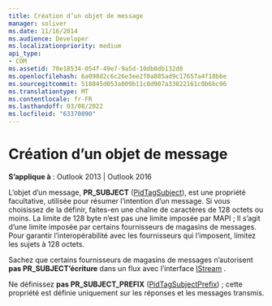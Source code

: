 ```yaml
---
title: Création d’un objet de message
manager: soliver
ms.date: 11/16/2014
ms.audience: Developer
ms.localizationpriority: medium
api_type:
- COM
ms.assetid: 70e18534-054f-49e7-9a5d-10db0db132d0
ms.openlocfilehash: 6a098d2c6c26e3ee2f0a885ad9c17657a4f18b6e
ms.sourcegitcommit: 518845d053a009b11c8d907a33822161c0b6bc96
ms.translationtype: MT
ms.contentlocale: fr-FR
ms.lasthandoff: 03/08/2022
ms.locfileid: "63370090"
---
```

# <a name="creating-a-message-subject"></a>Création d’un objet de message

  
  
**S’applique à** : Outlook 2013 | Outlook 2016 
  
L’objet d’un message, **PR_SUBJECT** ([PidTagSubject](pidtagsubject-canonical-property.md)), est une propriété facultative, utilisée pour résumer l’intention d’un message. Si vous choisissez de la définir, faites-en une chaîne de caractères de 128 octets ou moins. La limite de 128 byte n’est pas une limite imposée par MAPI ; Il s’agit d’une limite imposée par certains fournisseurs de magasins de messages. Pour garantir l’interopérabilité avec les fournisseurs qui l’imposent, limitez les sujets à 128 octets. 
  
Sachez que certains fournisseurs de magasins de messages n’autorisent **pas PR_SUBJECT’écriture** dans un flux avec l’interface [IStream](https://msdn.microsoft.com/library/aa380034%28VS.85%29.aspx) . 
  
Ne définissez **pas PR_SUBJECT_PREFIX** ([PidTagSubjectPrefix](pidtagsubjectprefix-canonical-property.md)) ; cette propriété est définie uniquement sur les réponses et les messages transmis. 
  


